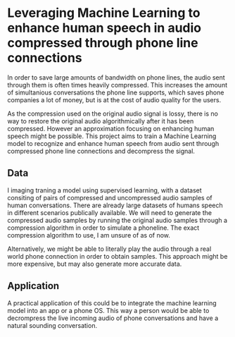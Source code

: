 # Leveraging Machine Learning to enhance human speech in audio compressed through phone line connections
In order to save large amounts of bandwidth on phone lines, the audio sent through them is often times heavily compressed. This increases the amount of simultanious conversations the phone line supports, which saves phone companies a lot of money, but is at the cost of audio quality for the users.  

As the compression used on the original audio signal is lossy, there is no way to restore the original audio algorithmically after it has been compressed. However an approximation focusing on enhancing human speech might be possible. This project aims to train a Machine Learning model to recognize and enhance human speech from audio sent through compressed phone line connections and decompress the signal.


## Data
I imaging traning a model using supervised learning, with a dataset consiting of pairs of compressed and uncompressed audio samples of human conversations. There are already large datasets of humans speech in different scenarios publically available. We will need to generate the compressed audio samples by running the original audio samples through a compression algorithm in order to simulate a phoneline. The exact compression algorithm to use, I am unsure of as of now. 

Alternatively, we might be able to literally play the audio through a real world phone connection in order to obtain samples. This approach might be more expensive, but may also generate more accurate data.

## Application
A practical application of this could be to integrate the machine learning model into an app or a phone OS. This way a person would be able to decrompress the live incoming audio of phone conversations and have a natural sounding conversation. 
